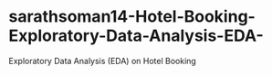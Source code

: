 # sarathsoman14-Hotel-Booking-Exploratory-Data-Analysis-EDA-
Exploratory Data Analysis (EDA) on Hotel Booking
